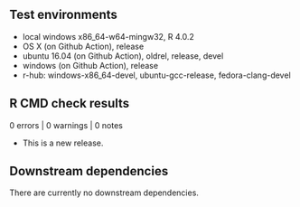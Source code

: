 ## Test environments
* local windows x86_64-w64-mingw32, R 4.0.2 
* OS X (on Github Action), release 
* ubuntu 16.04 (on Github Action), oldrel, release, devel 
* windows (on Github Action), release  
* r-hub: windows-x86_64-devel, ubuntu-gcc-release, fedora-clang-devel 

## R CMD check results

0 errors | 0 warnings | 0 notes

* This is a new release.

## Downstream dependencies
There are currently no downstream dependencies.
